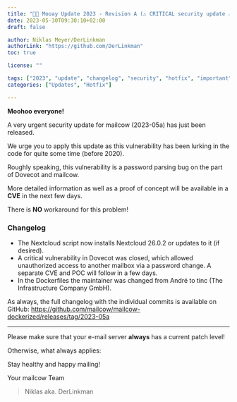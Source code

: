 ```yaml
---
title: "🌷🐄 Mooay Update 2023 - Revision A (⚠️ CRITICAL security update ⚠️)"
date: 2023-05-30T09:30:10+02:00
draft: false

author: Niklas Meyer/DerLinkman
authorLink: "https://github.com/DerLinkman"
toc: true

license: ""

tags: ["2023", "update", "changelog", "security", "hotfix", "important"]
categories: ["Updates", "Hotfix"]

---
```


**Moohoo everyone!**

A very urgent security update for mailcow (2023-05a) has just been released.

We urge you to apply this update as this vulnerability has been lurking in the code for quite some time (before 2020).

<!--more-->

Roughly speaking, this vulnerability is a password parsing bug on the part of Dovecot and mailcow.

More detailed information as well as a proof of concept will be available in a **CVE** in the next few days.

There is **NO** workaround for this problem!

### Changelog

- The Nextcloud script now installs Nextcloud 26.0.2 or updates to it (if desired).
- A critical vulnerability in Dovecot was closed, which allowed unauthorized access to another mailbox via a password change. A separate CVE and POC will follow in a few days.
- In the Dockerfiles the maintainer was changed from André to tinc (The Infrastructure Company GmbH).

As always, the full changelog with the individual commits is available on GitHub:
https://github.com/mailcow/mailcow-dockerized/releases/tag/2023-05a

---

Please make sure that your e-mail server **always** has a current patch level!

Otherwise, what always applies:

Stay healthy and happy mailing!

Your mailcow Team
> Niklas aka. DerLinkman